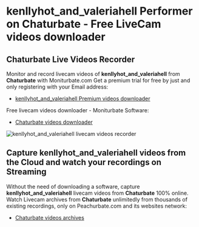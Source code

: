 # kenllyhot_and_valeriahell Performer on Chaturbate - Free LiveCam videos downloader

## Chaturbate Live Videos Recorder

Monitor and record livecam videos of **kenllyhot_and_valeriahell** from **Chaturbate** with Moniturbate.com
Get a premium trial for free by just and only registering with your Email address:
* [kenllyhot_and_valeriahell Premium videos downloader](https://moniturbate.com/request-demo-licence-key.html)

Free livecam videos downloader - Moniturbate Software:
* [Chaturbate videos downloader](https://moniturbate.com/moniturbate-download-software.html)

![kenllyhot_and_valeriahell livecam videos recorder](https://peachurnet.com/templates/moniturbate-software.png)


## Capture kenllyhot_and_valeriahell videos from the Cloud and watch your recordings on Streaming

Without the need of downloading a software, capture **kenllyhot_and_valeriahell** livecam videos from **Chaturbate** 100% online.
Watch Livecam archives from **Chaturbate** unlimitedly from thousands of existing recordings, only on Peachurbate.com and its websites network:
* [Chaturbate videos archives](https://peachurnet.com/)